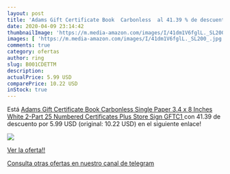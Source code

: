 ```yaml
---
layout: post
title: 'Adams Gift Certificate Book  Carbonless  al 41.39 % de descuento'
date: 2020-04-09 23:14:42
thumbnailImage: 'https://m.media-amazon.com/images/I/41dm1V6fglL._SL200_.jpg'
images: [ 'https://m.media-amazon.com/images/I/41dm1V6fglL._SL200_.jpg' ]
comments: true
category: ofertas
author: ring
slug: B001CDETTM
description:
actualPrice: 5.99 USD
comparePrice: 10.22 USD
inStock: true
---
```


Está [Adams Gift Certificate Book  Carbonless  Single Paper  3.4 x 8 Inches  White  2-Part  25 Numbered Certificates Plus Store Sign  GFTC1 ](https://www.amazon.com/dp/B001CDETTM/?tag=redken08-20) con 41.39 de descuento por 5.99 USD (original: 10.22 USD) en el siguiente enlace!

[![](https://m.media-amazon.com/images/I/41dm1V6fglL._SL200_.jpg)](https://www.amazon.com/dp/B001CDETTM/?tag=redken08-20)

[Ver la oferta!!](https://www.amazon.com/dp/B001CDETTM/?tag=redken08-20)

[Consulta otras ofertas en nuestro canal de telegram](https://t.me/s/ofertas25)
